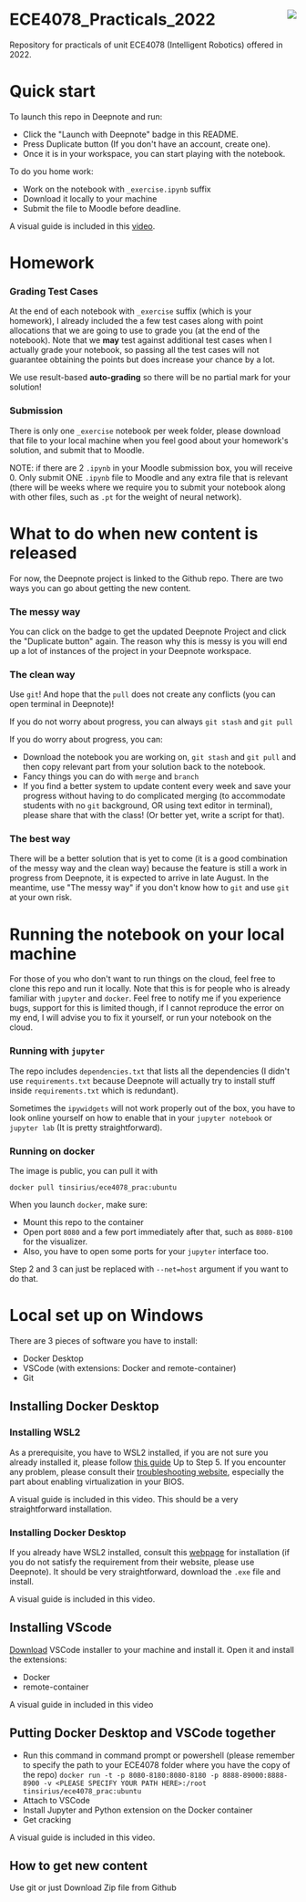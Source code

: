# ECE4078_Practicals_2022 [<img align="right" src="https://deepnote.com/buttons/launch-in-deepnote-white.svg">](https://deepnote.com/workspace/ece4078-7216-bdf57084-6c08-4dea-a555-1d8b5ffa5d2c/project/ECE4078-Practicals-e09a2c46-66e4-4822-9f63-abca8470f17c/%2FECE4078_Practicals_2022%2FWeek01%2FPractical01_PositionAndOrientation.ipynb)
Repository for practicals of unit ECE4078 (Intelligent Robotics) offered in 2022.

# Quick start

To launch this repo in Deepnote and run:
- Click the "Launch with Deepnote" badge in this README.
- Press Duplicate button (If you don't have an account, create one).
- Once it is in your workspace, you can start playing with the notebook.

To do you home work:
- Work on the notebook with `_exercise.ipynb` suffix
- Download it locally to your machine
- Submit the file to Moodle before deadline.

A visual guide is included in this [video](https://youtu.be/zA7RqTRkFPA).

# Homework

### Grading Test Cases

At the end of each notebook with `_exercise` suffix (which is your homework), I already included the a few test cases along with point allocations that we are going to use to grade you (at the end of the notebook). Note that we **may** test against additional test cases when I actually grade your notebook, so passing all the test cases will not guarantee obtaining the points but does increase your chance by a lot.

We use result-based **auto-grading** so there will be no partial mark for your solution!

### Submission

There is only one `_exercise` notebook per week folder, please download that file to your local machine when you feel good about your homework's solution, and submit that to Moodle. 

NOTE: if there are 2 `.ipynb` in your Moodle submission box, you will receive 0. Only submit ONE `.ipynb` file to Moodle and any extra file that is relevant (there will be weeks where we require you to submit your notebook along with other files, such as `.pt` for the weight of neural network). 

# What to do when new content is released

For now, the Deepnote project is linked to the Github repo. There are two ways you can go about getting the new content.

### The messy way

You can click on the badge to get the updated Deepnote Project and click the "Duplicate button" again. The reason why this is messy is you will end up a lot of instances of the project in your Deepnote workspace. 

### The clean way

Use `git`! And hope that the `pull` does not create any conflicts (you can open terminal in Deepnote)! 

If you do not worry about progress, you can always `git stash` and `git pull`

If you do worry about progress, you can:
- Download the notebook you are working on, `git stash` and `git pull` and then copy relevant part from your solution back to the notebook. 
- Fancy things you can do with `merge` and `branch`
- If you find a better system to update content every week and save your progress without having to do complicated merging (to accommodate students with no `git` background, OR using text editor in terminal), please share that with the class! (Or better yet, write a script for that).

### The best way

There will be a better solution that is yet to come (it is a good combination of the messy way and the clean way) because the feature is still a work in progress from Deepnote, it is expected to arrive in late August. In the meantime, use "The messy way" if you don't know how to `git` and use `git` at your own risk. 

# Running the notebook on your local machine

For those of you who don't want to run things on the cloud, feel free to clone this repo and run it locally. Note that this is for people who is already familiar with `jupyter` and `docker`. Feel free to notify me if you experience bugs, support for this is limited though, if I cannot reproduce the error on my end, I will advise you to fix it yourself, or run your notebook on the cloud. 

### Running with `jupyter`

The repo includes `dependencies.txt` that lists all the dependencies (I didn't use `requirements.txt` because Deepnote will actually try to install stuff inside `requirements.txt` which is redundant).

Sometimes the `ipywidgets` will not work properly out of the box, you have to look online yourself on how to enable that in your `jupyter notebook` or `jupyter lab` (It is pretty straightforward).

### Running on docker

The image is public, you can pull it with

```
docker pull tinsirius/ece4078_prac:ubuntu
```
When you launch `docker`, make sure:
- Mount this repo to the container 
- Open port `8080` and a few port immediately after that, such as `8080-8100` for the visualizer. 
- Also, you have to open some ports for your `jupyter` interface too.

Step 2 and 3 can just be replaced with `--net=host` argument if you want to do that.

# Local set up on Windows
There are 3 pieces of software you have to install:
- Docker Desktop
- VSCode (with extensions: Docker and remote-container)
- Git 

## Installing Docker Desktop

### Installing WSL2
As a prerequisite, you have to WSL2 installed, if you are not sure you already installed it, please follow [this guide](https://docs.microsoft.com/en-us/windows/wsl/install-manual) Up to Step 5.  If you encounter any problem, please consult their [troubleshooting website](https://docs.microsoft.com/en-us/windows/wsl/troubleshooting#installation-issues), especially the part about enabling virtualization in your BIOS.

A visual guide is included in this video. This should be a very straightforward installation.

### Installing Docker Desktop
If you already have WSL2 installed, consult this [webpage](https://docs.docker.com/desktop/install/windows-install/) for installation (if you do not satisfy the requirement from their website, please use Deepnote). It should be very straightforward, download the `.exe` file and install. 

A visual guide is included in this video.

## Installing VScode

[Download](https://code.visualstudio.com/download) VSCode installer to your machine and install it. Open it and install the extensions: 
- Docker
- remote-container

A visual guide in included in this video

## Putting Docker Desktop and VSCode together

- Run this command in command prompt or powershell (please remember to specify the path to your ECE4078 folder where you have the copy of the repo) `docker run -t -p 8080-8180:8080-8180 -p 8888-89000:8888-8900 -v <PLEASE SPECIFY YOUR PATH HERE>:/root tinsirius/ece4078_prac:ubuntu`
- Attach to VSCode
- Install Jupyter and Python extension on the Docker container
- Get cracking

A visual guide is included in this video.

## How to get new content

Use git or just Download Zip file from Github




